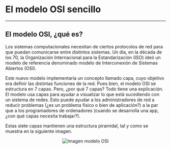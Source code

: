 # El modelo OSI sencillo
<hr>

## El modelo OSI, ¿qué es?

Los sistemas computacionales necesitan de ciertos protocolos de red para que puedan comunicarse entre distintos sistemas. Un día, en la década de los 70, la Organización Internacional para la Estandarización (ISO) ideó un modelo de referencia denominado modelo de Interconexión de Sistemas Abiertos (OSI). 

Este nuevo modelo implementaría un concepto llamado capa, cuyo objetivo era definir las distintas funciones de la red.
Pues bien, el modelo OSI se estructura en 7 capas. Pero, ¿por qué 7 capas? Todo tiene una explicación. El modelo usa capas para ayudar a visualizar lo que está sucediendo con un sistema de redes. Esto puede ayudar a los administradores de red a reducir problemas (¿es un problema físico o bien de aplicación?) a la par que a los programadores de ordenadores (cuando se desarrolla una app, ¿con qué capas necesita trabajar?).

Estas siete capas mantienen una estructura piramidal, tal y como se muestra en la siguiente imagen.

<div align="center">
<img src="./img/MODELO OSI.jpg" alt="Imagen modelo OSI" align="center">
</div>